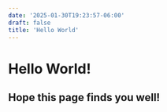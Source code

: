 ```yaml
---
date: '2025-01-30T19:23:57-06:00'
draft: false
title: 'Hello World'
---
```

# Hello World!
## Hope this page finds you well!
